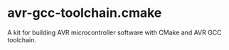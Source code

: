 
# avr-gcc-toolchain.cmake

A kit for building AVR microcontroller software with CMake and AVR GCC toolchain.
